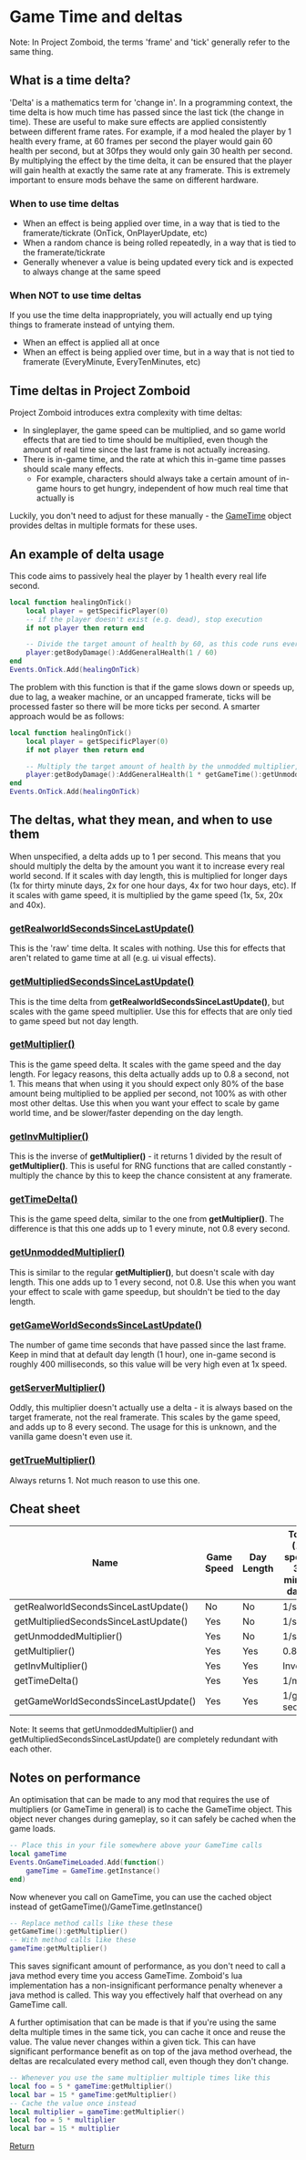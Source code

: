 # Game Time and deltas
Note: In Project Zomboid, the terms 'frame' and 'tick' generally refer to the same thing.
## What is a time delta?
'Delta' is a mathematics term for 'change in'. In a programming context, the time delta is how much time has passed since the last tick (the change in time).
These are useful to make sure effects are applied consistently between different frame rates.
For example, if a mod healed the player by 1 health every frame, at 60 frames per second the player would gain 60 health per second, but at 30fps they would only gain 30 health per second.
By multiplying the effect by the time delta, it can be ensured that the player will gain health at exactly the same rate at any framerate.
This is extremely important to ensure mods behave the same on different hardware.
### When to use time deltas
- When an effect is being applied over time, in a way that is tied to the framerate/tickrate (OnTick, OnPlayerUpdate, etc)
- When a random chance is being rolled repeatedly, in a way that is tied to the framerate/tickrate
- Generally whenever a value is being updated every tick and is expected to always change at the same speed
### When NOT to use time deltas
If you use the time delta inappropriately, you will actually end up tying things to framerate instead of untying them.
- When an effect is applied all at once
- When an effect is being applied over time, but in a way that is not tied to framerate (EveryMinute, EveryTenMinutes, etc)
## Time deltas in Project Zomboid
Project Zomboid introduces extra complexity with time deltas:
- In singleplayer, the game speed can be multiplied, and so game world effects that are tied to time should be multiplied, even though the amount of real time since the last frame is not actually increasing.
- There is in-game time, and the rate at which this in-game time passes should scale many effects.
  - For example, characters should always take a certain amount of in-game hours to get hungry, independent of how much real time that actually is

Luckily, you don't need to adjust for these manually - the [GameTime](https://projectzomboid.com/modding/zombie/GameTime.html) object provides deltas in multiple formats for these uses.

## An example of delta usage
This code aims to passively heal the player by 1 health every real life second. 
```lua
local function healingOnTick()
    local player = getSpecificPlayer(0)
    -- if the player doesn't exist (e.g. dead), stop execution
    if not player then return end

    -- Divide the target amount of health by 60, as this code runs every frame, and we're playing at 60 frames per second
    player:getBodyDamage():AddGeneralHealth(1 / 60)
end
Events.OnTick.Add(healingOnTick)
```
The problem with this function is that if the game slows down or speeds up, due to lag, a weaker machine, or an uncapped framerate, ticks will be processed faster so there will be more ticks per second. A smarter approach would be as follows:
```lua
local function healingOnTick()
    local player = getSpecificPlayer(0)
    if not player then return end

    -- Multiply the target amount of health by the unmodded multiplier, making it heal at a consistent rate even if the game lags or runs too fast
    player:getBodyDamage():AddGeneralHealth(1 * getGameTime():getUnmoddedMultiplier())
end
Events.OnTick.Add(healingOnTick)
```

## The deltas, what they mean, and when to use them
When unspecified, a delta adds up to 1 per second. This means that you should multiply the delta by the amount you want it to increase every real world second. If it scales with day length, this is multiplied for longer days (1x for thirty minute days, 2x for one hour days, 4x for two hour days, etc). If it scales with game speed, it is multiplied by the game speed (1x, 5x, 20x and 40x).
### [getRealworldSecondsSinceLastUpdate()](https://projectzomboid.com/modding/zombie/GameTime.html#getRealworldSecondsSinceLastUpdate())
This is the 'raw' time delta. It scales with nothing.
Use this for effects that aren't related to game time at all (e.g. ui visual effects).
### [getMultipliedSecondsSinceLastUpdate()](https://projectzomboid.com/modding/zombie/GameTime.html#getMultipliedSecondsSinceLastUpdate())
This is the time delta from **getRealworldSecondsSinceLastUpdate()**, but scales with the game speed multiplier.
Use this for effects that are only tied to game speed but not day length.
### [getMultiplier()](https://projectzomboid.com/modding/zombie/GameTime.html#getMultiplier())
This is the game speed delta. It scales with the game speed and the day length.
For legacy reasons, this delta actually adds up to 0.8 a second, not 1.
This means that when using it you should expect only 80% of the base amount being multiplied to be applied per second, not 100% as with other most other deltas.
Use this when you want your effect to scale by game world time, and be slower/faster depending on the day length.
### [getInvMultiplier()](https://projectzomboid.com/modding/zombie/GameTime.html#getInvMultiplier())
This is the inverse of **getMultiplier()** - it returns 1 divided by the result of **getMultiplier()**.
This is useful for RNG functions that are called constantly - multiply the chance by this to keep the chance consistent at any framerate.
### [getTimeDelta()](https://projectzomboid.com/modding/zombie/GameTime.html#getTimeDelta())
This is the game speed delta, similar to the one from **getMultiplier()**.
The difference is that this one adds up to 1 every minute, not 0.8 every second.
### [getUnmoddedMultiplier()](https://projectzomboid.com/modding/zombie/GameTime.html#getUnmoddedMultiplier())
This is similar to the regular **getMultiplier()**, but doesn't scale with day length.
This one adds up to 1 every second, not 0.8. Use this when you want your effect to scale with game speedup, but shouldn't be tied to the day length.
### [getGameWorldSecondsSinceLastUpdate()](https://projectzomboid.com/modding/zombie/GameTime.html#getGameWorldSecondsSinceLastUpdate())
The number of game time seconds that have passed since the last frame.
Keep in mind that at default day length (1 hour), one in-game second is roughly 400 milliseconds, so this value will be very high even at 1x speed.
### [getServerMultiplier()](https://projectzomboid.com/modding/zombie/GameTime.html#getServerMultiplier())
Oddly, this multiplier doesn't actually use a delta - it is always based on the target framerate, not the real framerate.
This scales by the game speed, and adds up to 8 every second.
The usage for this is unknown, and the vanilla game doesn't even use it.
### [getTrueMultiplier()](https://projectzomboid.com/modding/zombie/GameTime.html#getTrueMultiplier())
Always returns 1.
Not much reason to use this one.

## Cheat sheet
| Name | Game Speed | Day Length | Total (1x speed, 30 minute days) |
| --- | --- | --- | --- |
| getRealworldSecondsSinceLastUpdate() | No | No | 1/s |
| getMultipliedSecondsSinceLastUpdate() | Yes | No | 1/s |
| getUnmoddedMultiplier() | Yes | No | 1/s |
| getMultiplier() | Yes | Yes | 0.8/s |
| getInvMultiplier() | Yes | Yes | Inverse |
| getTimeDelta() | Yes | Yes | 1/m |
| getGameWorldSecondsSinceLastUpdate() | Yes | Yes | 1/game second |

Note: It seems that getUnmoddedMultiplier() and getMultipliedSecondsSinceLastUpdate() are completely redundant with each other.

## Notes on performance
An optimisation that can be made to any mod that requires the use of multipliers (or GameTime in general) is to cache the GameTime object. This object never changes during gameplay, so it can safely be cached when the game loads.
```lua
-- Place this in your file somewhere above your GameTime calls
local gameTime
Events.OnGameTimeLoaded.Add(function()
    gameTime = GameTime.getInstance()
end)
```
Now whenever you call on GameTime, you can use the cached object instead of getGameTime()/GameTime.getInstance()
```lua
-- Replace method calls like these these
getGameTime():getMultiplier()
-- With method calls like these
gameTime:getMultiplier()
```
This saves significant amount of performance, as you don't need to call a java method every time you access GameTime. Zomboid's lua implementation has a non-insignificant performance penalty whenever a java method is called. This way you effectively half that overhead on any GameTime call.

A further optimisation that can be made is that if you're using the same delta multiple times in the same tick, you can cache it once and reuse the value. The value never changes within a given tick. This can have significant performance benefit as on top of the java method overhead, the deltas are recalculated every method call, even though they don't change.
```lua
-- Whenever you use the same multiplier multiple times like this
local foo = 5 * gameTime:getMultiplier()
local bar = 15 * gameTime:getMultiplier()
-- Cache the value once instead
local multiplier = gameTime:getMultiplier()
local foo = 5 * multiplier
local bar = 15 * multiplier
```

[Return](../README.md)
